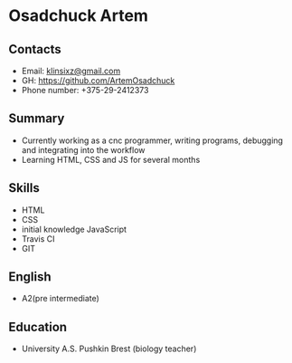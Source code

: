 
# Osadchuck Artem
## Contacts
* Email: klinsixz@gmail.com
* GH: https://github.com/ArtemOsadchuck
* Phone number: +375-29-2412373
## Summary
* Сurrently working as a cnc programmer, writing programs, debugging and integrating into the workflow
* Learning HTML, CSS and JS for several months
## Skills
* HTML
* CSS 
* initial knowledge JavaScript
* Travis CI
* GIT
## English
* A2(pre intermediate)
## Education
* University A.S. Pushkin Brest (biology teacher)
